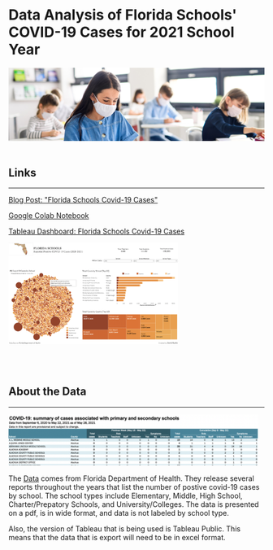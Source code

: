 # __Data Analysis of Florida Schools' COVID-19 Cases for 2021 School Year__

<img src="https://raw.githubusercontent.com/drusho/fl_schools_covid19_2021/main/assets/header_classroom.png">


<br>
<br>


## Links
---

[Blog Post: "Florida Schools Covid-19 Cases"](https://drusho.github.io/pandas/2021/07/14/_07_09_FL_Schools_Covid19_2021.html)

[Google Colab Notebook](https://colab.research.google.com/drive/1FaF24Ln6GvCa8U70Gs9QQaYnCBnYDM-G?usp=sharing)

[Tableau Dashboard: Florida Schools Covid-19 Cases](https://public.tableau.com/app/profile/drusho/viz/FloridaSchools2020-2021Covid-19/Dashboard1)

  [<img src="https://raw.githubusercontent.com/drusho/fl_schools_covid19_2021/main/assets/tableau_dashboard_preview.png" height="200"/>](https://public.tableau.com/app/profile/drusho/viz/FloridaSchools2020-2021Covid-19/Dashboard1)

<br>
<br>


## About the Data
---

<img src="https://raw.githubusercontent.com/drusho/fl_schools_covid19_2021/main/assets/pdf_report_preview.png" height="100"/>

The [Data](http://ww11.doh.state.fl.us/comm/_partners/covid19_report_archive/school-reports/) comes from Florida Department of Health.  They release several reports throughout the years that list the number of postive covid-19 cases by school.  The school types include Elementary, Middle, High School, Charter/Prepatory Schools, and University/Colleges.  The data is presented on a pdf, is in wide format, and data is not labeled by school type.

Also, the version of Tableau that is being used is Tableau Public.  This means that the data that is export will need to be in excel format.


